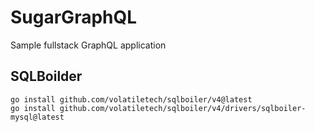 # SugarGraphQL
Sample fullstack GraphQL application


## SQLBoilder
```
go install github.com/volatiletech/sqlboiler/v4@latest
go install github.com/volatiletech/sqlboiler/v4/drivers/sqlboiler-mysql@latest
```

